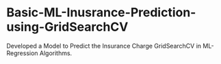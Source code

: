 # Basic-ML-Inusrance-Prediction-using-GridSearchCV
Developed a Model to Predict the Insurance Charge GridSearchCV in ML-Regression Algorithms.
